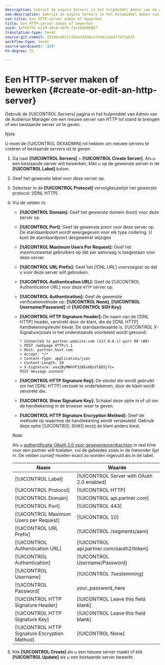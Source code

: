 ```yaml
---
description: Gebruik de pagina Servers in het hulpmiddel Admin van de Audience Manager om een nieuwe server van HTTP tot stand te brengen of een bestaande server uit te geven.
seo-description: Gebruik de pagina Servers in het hulpmiddel Admin van de Audience Manager om een nieuwe server van HTTP tot stand te brengen of een bestaande server uit te geven.
seo-title: Een HTTP-server maken of bewerken
title: Een HTTP-server maken of bewerken
uuid: 1ef0e751-e239-4dc6-a4f6-73cc05686807
translation-type: tm+mt
source-git-commit: d518ba4011f203a7d450ce76d8c1924f7d73a815
workflow-type: tm+mt
source-wordcount: '329'
ht-degree: 5%

---
```



# Een HTTP-server maken of bewerken {#create-or-edit-an-http-server}

Gebruik de [!UICONTROL Servers] pagina in het hulpmiddel van Admin van de Audience Manager om een nieuwe server van HTTP tot stand te brengen of een bestaande server uit te geven.

>[!NOTE]
>
>U moet de [!UICONTROL DEXADMIN] rol hebben om nieuwe servers te creëren of bestaande servers uit te geven.

1. Ga naar **[!UICONTROL Servers]** > **[!UICONTROL Create Server]**. Als u een bestaande server wilt bewerken, klikt u op de gewenste server in de **[!UICONTROL Label]** kolom.
1. Geef het gewenste label voor deze server op.
1. Selecteer in de **[!UICONTROL Protocol]** vervolgkeuzelijst het gewenste protocol: [!DNL HTTP].
1. Vul de velden in:

   * **[!UICONTROL Domain]:** Geef het gewenste domein (host) voor deze server op.
   * **[!UICONTROL Port]:** Geef de gewenste poort voor deze server op. De standaardpoort wordt weergegeven voor elk type codering. U kunt de standaardpoort desgewenst wijzigen
   * **[!UICONTROL Maximum Users Per Request]:** Geef het maximumaantal gebruikers op dat per aanvraag is toegestaan voor deze server.
   * **[!UICONTROL URL Prefix]:** Geef het [!DNL URL] voorvoegsel op dat u voor deze server wilt gebruiken.
   * **[!UICONTROL Authentication URL]:** Geef de [!UICONTROL Authentication URL] voor deze `HTTP` server op.
   * **[!UICONTROL Authentication]:** Geef de gewenste verificatiemethode op: **[!UICONTROL None]**, **[!UICONTROL Username/Password]** of **[!UICONTROL SSH Key]**.
   * **[!UICONTROL HTTP Signature Header]:** De naam van de [!DNL HTTP] header, verstrekt door de klant, die de [!DNL HTTP] handtekeningsleutel bevat. De standaardwaarde is, [!UICONTROL X-Signature]zoals in het onderstaande voorbeeld wordt getoond:

      ```
      * Connected to partner.website.com (127.0.0.1) port 80 (#0)
      > POST /webpage HTTP/1.1
      > Host: partner.host.com
      > Accept: */*
      > Content-Type: application/json
      > Content-Length: 20
      > X-Signature: wxa2ByMWhhP328EvHQsVlOD5jTc=
      POST message content
      ```

   * **[!UICONTROL HTTP Signature Key]:** De sleutel die wordt gebruikt om het [!DNL HTTP] verzoek te ondertekenen, door de klant wordt verstrekt die.
   * **[!UICONTROL Show Signature Key]:** Schakel deze optie in of uit om de handtekening in de browser weer te geven.
   * **[!UICONTROL HTTP Signature Encryption Method]:** Geef de methode op waarmee de handtekening wordt versleuteld. Gebruik deze optie [!UICONTROL SHA1] tenzij de klant anders kiest.

   >[!NOTE]
   >
   >Als u [authentificatie OAuth 2.0 voor gegevensoverdrachten](https://docs.adobe.com/help/en/audience-manager/user-guide/implemenation-integration-guides/receiving-audience-data/real-time-outbound-transfers/oauth-in-outbound-transfers.html) in real time voor een partner wilt toelaten, vul de gebieden zoals in de hieronder lijst in. De velden *cursief* moeten exact zo worden ingevuld als in de tabel.

   | Naam | Waarde |
   |---|---|
   | [!UICONTROL Label] | [!UICONTROL Server with OAuth 2.0 enabled] |
   | [!UICONTROL Protocol] | [!UICONTROL HTTP] |
   | [!UICONTROL Domain] | [!UICONTROL api.partner.com] |
   | [!UICONTROL Port] | [!UICONTROL 443] |
   | [!UICONTROL Maximum Users per Request] | [!UICONTROL 10] |
   | [!UICONTROL URL Prefix] | [!UICONTROL /segments/aam] |
   | [!UICONTROL Authentication URL] | [!UICONTROL api.partner.com/oauth2/token] |
   | [!UICONTROL Authentication] | [!UICONTROL Username/Password] |
   | [!UICONTROL Username] | [!UICONTROL *Toestemming*] |
   | [!UICONTROL Password] | your_password_here |
   | [!UICONTROL HTTP Signature Header] | [!UICONTROL Leave this field blank] |
   | [!UICONTROL HTTP Signature Key] | [!UICONTROL Leave this field blank] |
   | [!UICONTROL HTTP Signature Encryption Method] | [!UICONTROL None] |

1. Klik **[!UICONTROL Create]** als u een nieuwe server maakt of klik **[!UICONTROL Update]** als u een bestaande server bewerkt.
